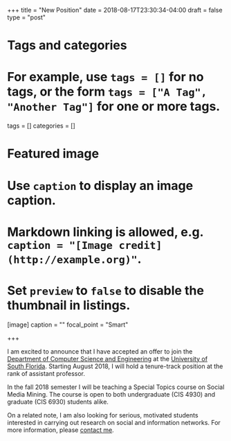+++
title = "New Position"
date = 2018-08-17T23:30:34-04:00
draft = false
type = "post"

# Tags and categories
# For example, use `tags = []` for no tags, or the form `tags = ["A Tag", "Another Tag"]` for one or more tags.
tags = []
categories = []

# Featured image
# Use `caption` to display an image caption.
#   Markdown linking is allowed, e.g. `caption = "[Image credit](http://example.org)"`.
# Set `preview` to `false` to disable the thumbnail in listings.
[image]
caption = ""
focal_point = "Smart"

+++

I am excited to announce that I have accepted an offer to join the [Department
of Computer Science and Engineering](https://www.usf.edu/engineering/cse/) at
the [University of South Florida](https://www.usf.edu/). Starting August 2018,
I will hold a tenure-track position at the rank of assistant professor. 

<!--more-->

In the fall 2018 semester I will be teaching a Special Topics course on Social
Media Mining. The course is open to both undergraduate (CIS 4930) and graduate
(CIS 6930) students alike.

On a related note, I am also looking for serious, motivated students interested
in carrying out research on social and information networks. For more
information, please [contact me](/#contact).
